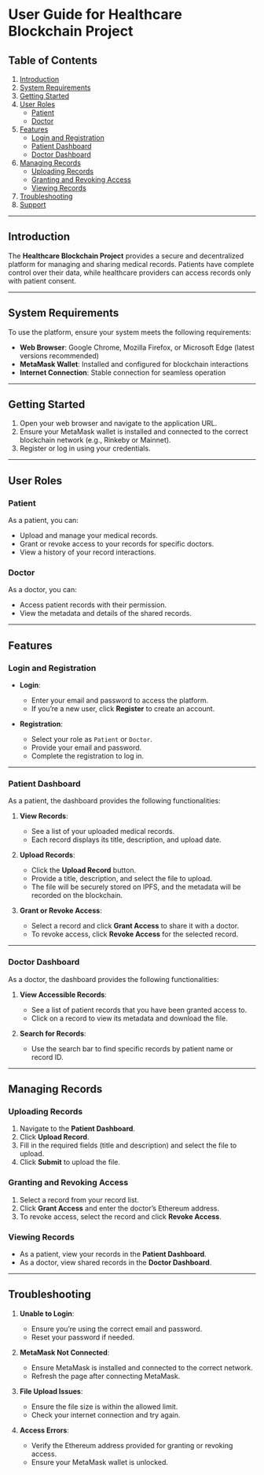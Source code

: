 
# **User Guide for Healthcare Blockchain Project**

## **Table of Contents**

1. [Introduction](#introduction)
2. [System Requirements](#system-requirements)
3. [Getting Started](#getting-started)
4. [User Roles](#user-roles)
   - [Patient](#patient)
   - [Doctor](#doctor)
5. [Features](#features)
   - [Login and Registration](#login-and-registration)
   - [Patient Dashboard](#patient-dashboard)
   - [Doctor Dashboard](#doctor-dashboard)
6. [Managing Records](#managing-records)
   - [Uploading Records](#uploading-records)
   - [Granting and Revoking Access](#granting-and-revoking-access)
   - [Viewing Records](#viewing-records)
7. [Troubleshooting](#troubleshooting)
8. [Support](#support)

---

## **Introduction**

The **Healthcare Blockchain Project** provides a secure and decentralized platform for managing and sharing medical records. Patients have complete control over their data, while healthcare providers can access records only with patient consent.

---

## **System Requirements**

To use the platform, ensure your system meets the following requirements:

- **Web Browser**: Google Chrome, Mozilla Firefox, or Microsoft Edge (latest versions recommended)
- **MetaMask Wallet**: Installed and configured for blockchain interactions
- **Internet Connection**: Stable connection for seamless operation

---

## **Getting Started**

1. Open your web browser and navigate to the application URL.
2. Ensure your MetaMask wallet is installed and connected to the correct blockchain network (e.g., Rinkeby or Mainnet).
3. Register or log in using your credentials.

---

## **User Roles**

### **Patient**

As a patient, you can:
- Upload and manage your medical records.
- Grant or revoke access to your records for specific doctors.
- View a history of your record interactions.

### **Doctor**

As a doctor, you can:
- Access patient records with their permission.
- View the metadata and details of the shared records.

---

## **Features**

### **Login and Registration**

- **Login**:
  - Enter your email and password to access the platform.
  - If you’re a new user, click **Register** to create an account.
  
- **Registration**:
  - Select your role as `Patient` or `Doctor`.
  - Provide your email and password.
  - Complete the registration to log in.

---

### **Patient Dashboard**

As a patient, the dashboard provides the following functionalities:

1. **View Records**:
   - See a list of your uploaded medical records.
   - Each record displays its title, description, and upload date.

2. **Upload Records**:
   - Click the **Upload Record** button.
   - Provide a title, description, and select the file to upload.
   - The file will be securely stored on IPFS, and the metadata will be recorded on the blockchain.

3. **Grant or Revoke Access**:
   - Select a record and click **Grant Access** to share it with a doctor.
   - To revoke access, click **Revoke Access** for the selected record.

---

### **Doctor Dashboard**

As a doctor, the dashboard provides the following functionalities:

1. **View Accessible Records**:
   - See a list of patient records that you have been granted access to.
   - Click on a record to view its metadata and download the file.

2. **Search for Records**:
   - Use the search bar to find specific records by patient name or record ID.

---

## **Managing Records**

### **Uploading Records**

1. Navigate to the **Patient Dashboard**.
2. Click **Upload Record**.
3. Fill in the required fields (title and description) and select the file to upload.
4. Click **Submit** to upload the file.

### **Granting and Revoking Access**

1. Select a record from your record list.
2. Click **Grant Access** and enter the doctor’s Ethereum address.
3. To revoke access, select the record and click **Revoke Access**.

### **Viewing Records**

- As a patient, view your records in the **Patient Dashboard**.
- As a doctor, view shared records in the **Doctor Dashboard**.

---

## **Troubleshooting**

1. **Unable to Login**:
   - Ensure you’re using the correct email and password.
   - Reset your password if needed.

2. **MetaMask Not Connected**:
   - Ensure MetaMask is installed and connected to the correct network.
   - Refresh the page after connecting MetaMask.

3. **File Upload Issues**:
   - Ensure the file size is within the allowed limit.
   - Check your internet connection and try again.

4. **Access Errors**:
   - Verify the Ethereum address provided for granting or revoking access.
   - Ensure your MetaMask wallet is unlocked.



